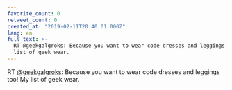 ```yaml
---
favorite_count: 0
retweet_count: 0
created_at: "2019-02-11T20:40:01.000Z"
lang: en
full_text: >-
  RT @geekgalgroks: Because you want to wear code dresses and leggings too! My
  list of geek wear.
---
```


RT [@geekgalgroks](https://twitter.com/geekgalgroks): Because you want to wear
code dresses and leggings too! My list of geek wear.
